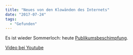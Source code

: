 ```yaml
---
title: "Neues von den Klowänden des Internets"
date: "2017-07-24"
tags:
  - "Gefunden"
---
```


Es ist wieder Sommerloch: heute [Publikumsbeschimpfung](http://www.zeit.de/politik/deutschland/2017-07/anonymitaet-im-internet-leser-kommentare-5vor8).

<a href="https://www.youtube.com/watch?v=wgWjUCSVH5g">Video bei Youtube</a>
